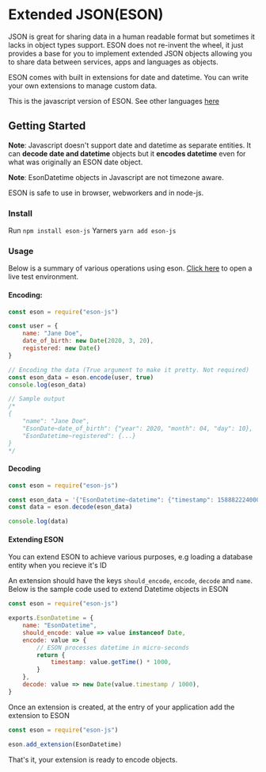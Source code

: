 # Extended JSON(ESON)
JSON is great for sharing data in a human readable format but sometimes it lacks in object types support.
ESON does not re-invent the wheel, it just provides a base for you to implement extended JSON objects allowing you to
share data between services, apps and languages as objects.

ESON comes with built in extensions for date and datetime. You can write your own extensions to manage
custom data.

This is the javascript version of ESON. See other languages [here](https://github.com/Billcountry/eson#languages)

## Getting Started
**Note**: Javascript doesn't support date and datetime as separate entities. It can **decode date and datetime** objects but it **encodes datetime** even for what was originally an ESON date object.

**Note**: EsonDatetime objects in Javascript are not timezone aware.

ESON is safe to use in browser, webworkers and in node-js.

### Install
Run `npm install eson-js`
Yarners `yarn add eson-js`

### Usage
Below is a summary of various operations using eson. 
<a href="https://repl.it/@Billcountry/eson-javascript" target="_blank">Click here</a> to open a live test environment.

#### Encoding:
```js
const eson = require("eson-js")

const user = {
    name: "Jane Doe",
    date_of_birth: new Date(2020, 3, 20),
    registered: new Date()
}

// Encoding the data (True argument to make it pretty. Not required)
const eson_data = eson.encode(user, true)
console.log(eson_data)

// Sample output
/*
{
    "name": "Jane Doe",
    "EsonDate~date_of_birth": {"year": 2020, "month": 04, "day": 10},
    "EsonDatetime~registered": {...}
}
*/
```

#### Decoding
```js
const eson = require("eson-js")

const eson_data = '{"EsonDatetime~datetime": {"timestamp": 1588822240000400}, "array": ["Some string",0,{"EsonDatetime~":{"timestamp":1588822240400000}},false,null]}'
const data = eson.decode(eson_data)

console.log(data)
```

#### Extending ESON
You can extend ESON to achieve various purposes, e.g loading a database entity when you recieve it's ID

An extension should have the keys `should_encode`, `encode`, `decode` and `name`. Below is the sample code used to extend Datetime objects in ESON
```js
const eson = require("eson-js")

exports.EsonDatetime = {
    name: "EsonDatetime",
    should_encode: value => value instanceof Date,
    encode: value => {
        // ESON processes datetime in micro-seconds
        return {
            timestamp: value.getTime() * 1000,
        }
    },
    decode: value => new Date(value.timestamp / 1000),
}
```

Once an extension is created, at the entry of your application add the extension to ESON
```js
const eson = require("eson-js")

eson.add_extension(EsonDatetime)
```

That's it, your extension is ready to encode objects.
